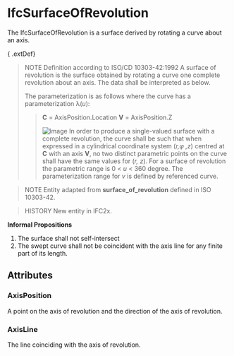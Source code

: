 # IfcSurfaceOfRevolution

The IfcSurfaceOfRevolution is a surface derived by rotating a curve about an axis.<!-- end of definition -->

{ .extDef}
> NOTE  Definition according to ISO/CD 10303-42:1992
> A surface of revolution is the surface obtained by rotating a curve one complete revolution about an axis. The data shall be interpreted as below.
>
> The parameterization is as follows where the curve has a parameterization λ(_u_):
>> **C** = AxisPosition.Location
>> **V** = AxisPosition.Z
>>
>> ![Image](../../../../figures/ifcsurfaceofresolution-math1.gif)
>  In order to produce a single-valued surface with a complete revolution, the curve shall be such that when expressed in a cylindrical coordinate system (_r,φ ,z_) centred at **C** with an axis **V**, no two distinct parametric points on the curve shall have the same values for (_r, z_). For a surface of revolution the parametric range is 0 < _u_ < 360 degree. The parameterization range for _v_ is defined by referenced curve.

> NOTE  Entity adapted from **surface_of_revolution** defined in ISO 10303-42.

> HISTORY  New entity in IFC2x.

**Informal Propositions**

1. The surface shall not self-intersect
2. The swept curve shall not be coincident with the axis line for any finite part of its length.

## Attributes

### AxisPosition
A point on the axis of revolution and the direction of the axis of revolution.

### AxisLine
The line coinciding with the axis of revolution.
